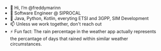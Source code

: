 - 👋 Hi, I’m @freddymarinn
- 👀 Software Engineer @ SIPROCAL
- 🌱 Java, Python, Kotlin, everyting ETSI and 3GPP, SIM Development
- 📫 Unless we work together, don't reach out
- ⚡ Fun fact: The rain percentage in the weather app actually represents the percantage of days that rained within similar weather circumstances.

<!---
freddymarinn/freddymarinn is a ✨ special ✨ repository because its `README.md` (this file) appears on your GitHub profile.
You can click the Preview link to take a look at your changes.
--->

